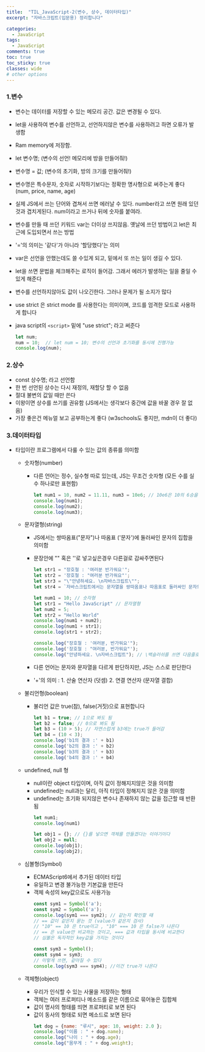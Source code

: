 ```yaml
---
title:  "TIL_JavaScript-2(변수, 상수, 데이터타입)"
excerpt: "자바스크립트(입문용) 정리합니다"

categories:
  - JavaScript
tags:
  - JavaScript
comments: true
toc: true
toc_sticky: true
classes: wide
# other options
---
```


### 1.변수

- 변수는 데이터를 저장할 수 있는 메모리 공간. 값은 변경될 수 있다.
- let을 사용하여 변수를 선언하고, 선언하지않은 변수를 사용하려고 하면 오류가 발생함
- Ram memory에 저장함.
- let 변수명; (변수의 선언! 메모리에 방을 만들어줘!)
- 변수명 = 값; (변수의 초기화, 방의 크기를 만들어줘!)
- 변수명은 특수문자, 숫자로 시작하기보다는 정확한 명사형으로 써주는게 좋다 (num, price, name, age)
- 실제 JS에서 쓰는 단어와 겹쳐서 쓰면 에러날 수 있다. number라고 쓰면 원래 있던 것과 겹치게된다. num이라고 쓰거나 뒤에 숫자를 붙여라.
- 변수를 만들 때 쓰던 키워드 var는 더이상 쓰지않음. 옛날에 쓰던 방법이고 let은 최근에 도입되면서 쓰는 방법
- '='의 의미는 '같다'가 아니라 '할당했다'는 의미
- var은 선언을 안했는데도 쓸 수있게 되고, 밑에서 또 쓰는 일이 생길 수 있다.
- let을 쓰면 문법을 체크해주는 로직이 들어감. 그래서 에러가 발생하는 일을 줄일 수 있게 해준다
- 변수를 선언하지않아도 값이 나오긴한다. 그러나 문제가 될 소지가 많다
- use strict 은 strict mode 를 사용한다는 의미이며, 코드를 엄격한 모드로 사용하게 합니다
- java script의 `<script>` 밑에 "use strict"; 라고 써준다

    ```javascript
    let num;
    num = 10;  // let num = 10; 변수의 선언과 초기화를 동시에 진행가능
    console.log(num);
    ```

### 2.상수

- const 상수명; 라고 선언함
- 한 번 선언된 상수는 다시 재정의, 재할당 할 수 없음
- 절대 불변의 값일 때만 쓴다
- 이왕이면 상수를 쓰기를 권유함 (JS에서는 생각보다 중간에 값을 바꿀 경우 잘 없음)
- 가장 좋은건 메뉴얼 보고 공부하는게 좋다 (w3schools도 좋지만, mdn이 더 좋다)


### 3.데이터타입
- 타입이란 프로그램에서 다룰 수 있는 값의 종류를 의미함
    - 숫자형(number)
        - 다른 언어는 정수, 실수형 따로 있는데, JS는 무조건 숫자형 (모든 수를 실수 하나로만 표현함)
            ```javascript
            let num1 = 10, num2 = 11.11, num3 = 10e6; // 10e6은 10의 6승을 의미함
            console.log(num1);
            console.log(num2);
            console.log(num3);
            ```
    - 문자열형(string)
        - JS에서는 쌍따옴표("문자")나 따옴표 ('문자')에 둘러싸인 문자의 집합을 의미함
        - 문장안에 "" 혹은 ''로 넣고싶은경우 다른걸로 감싸주면된다
            ```javascript
            let str1 = "장호철 : '여러분 반가워요'";
            let str2 = '장호철 : "여러분 반가워요"';
            let str3 = "\"안녕하세요. \n자바스크립트\"";
            let str4 = `자바스크립트에서는 문자열을 쌍따옴표나 따옴표로 둘러싸인 문자의 집합을 의미합니다.`
            ```
          
            ```javascript
            let num1 = 10; // 숫자형
            let str1 = "Hello JavaScript" // 문자열형
            let num2 = 5;
            let str2 = "Hello World"
            console.log(num1 + num2);
            console.log(num1 + str1);
            console.log(str1 + str2);
            
            console.log("장호철 : '여러분, 반가워요'");
            console.log('장호철 : "여러분, 반가워요"');
            console.log("안녕하세요. \n자바스크립트"); // \백슬러쉬를 쓰면 다음줄로 넘어감
            ```
          
        - 다른 언어는 문자와 문자열을 다르게 판단하지만, JS는 스스로 판단한다
        - '+'의 의미 : 1. 산술 연산자 (덧셈) 2. 연결 연산자 (문자열 결합)
    - 불리언형(boolean)
        - 불리언 값은 true(참), false(거짓)으로 표현합니다
            ```javascript
            let b1 = true; // 1으로 봐도 됨
            let b2 = false; // 0으로 봐도 됨
            let b3 = (10 > 5); // 자연스럽게 b3에는 true가 들어감
            let b4 = (10 < 3);
            console.log('b1의 결과 :' + b1)
            console.log('b2의 결과 :' + b2)
            console.log('b3의 결과 :' + b3)
            console.log('b4의 결과 :' + b4)
            ```
    - undefined, null 형
        - null이란 object 타입이며, 아직 값이 정해지지않은 것을 의미함
        - undefined는 null과는 달리, 아직 타입이 정해지지 않은 것을 의미함
        - undefined는 초기화 되지않은 변수나 존재하지 않는 값을 접근할 때 반환됨
            ```javascript
            let num1;
            console.log(num1)
            
            let obj1 = {}; // {}를 넣으면 객체를 만들겠다는 이야기이다
            let obj2 = null;
            console.log(obj1);
            console.log(obj2);
            ```
    - 심볼형(Symbol)
        - ECMAScript6에서 추가된 데이터 타입
        - 유일하고 변경 불가능한 기본값을 만든다
        - 객체 속성의 key값으로도 사용가능
            ```javascript
            const sym1 = Symbol('a');
            const sym2 = Symbol('a');
            console.log(sym1 === sym2); // 같는지 확인할 때
            // == 값이 같은지 묻는 것 (value가 같은지 검사)
            // "10" == 10 은 true이고 , "10" === 10 은 false가 나온다
            // == 은 value만 비교하는 것이고, === 값과 타입을 동시에 비교한다
            // 심볼은 독자적인 key값을 가지는 것이다
            
            const sym3 = Symbol();
            const sym4 = sym3;
            // 이렇게 쓰면, 같아질 수 있다
            console.log(sym3 === sym4); //이건 true가 나온다
            ```
          
    - 객체형(object)
        - 우리가 인식할 수 있는 사물을 저장하는 형태
        - 객체는 여러 프로퍼티나 메소드를 같은 이름으로 묶어놓은 집합체
        - 값이 명사의 형태를 띄면 프로퍼티로 보면 된다
        - 값이 동사의 형태로 되면 메소드로 보면 된다
            ```javascript
            let dog = {name: "루시", age: 10, weight: 2.0 };
            console.log("이름 : " + dog.name);
            console.log("나이 : " + dog.age);
            console.log("몸무게 : " + dog.weight);
            ```
        
